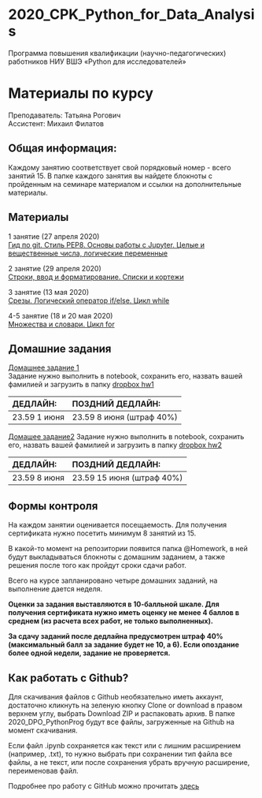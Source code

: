 # 2020_CPK_Python_for_Data_Analysis

Программа повышения квалификации (научно-педагогических) работников НИУ ВШЭ
«Python для исследователей»

# Материалы по курсу 

Преподаватель: Татьяна Рогович  
Ассистент: Михаил Филатов  

## Общая информация:
Каждому занятию соответствует свой порядковый номер - всего занятий 15. В папке каждого занятия вы найдете блокноты с пройденным на семинаре материалом и ссылки на дополнительные материалы.

## Материалы
1 занятие (27 апреля 2020)  
[Гид по git. Стиль PEP8. Основы работы с Jupyter. Целые и вещественные числа, логические переменные](https://github.com/rogovich/2020_CPK_Python_for_Data_Analysis/tree/master/01_Introduction)

2 занятие (29 апреля 2020)  
[Строки, ввод и форматирование. Списки и кортежи](https://github.com/rogovich/2020_CPK_Python_for_Data_Analysis/tree/master/02_Strings_Lists_Tuples)

3 занятие (13 мая 2020)  
[Срезы. Логический оператор if/else. Цикл while](https://github.com/rogovich/2020_CPK_Python_for_Data_Analysis/tree/master/03_If_Else_While)

4-5 занятие (18 и 20 мая 2020)  
[Множества и словари. Цикл for](https://github.com/rogovich/2020_CPK_Python_for_Data_Analysis/tree/master/04_Set_Dict_For)

## Домашние задания
[Домашнее задание 1](https://github.com/rogovich/2020_CPK_Python_for_Data_Analysis/blob/master/%40HW/1_Homework.ipynb)  
Задание нужно выполнить в notebook, сохранить его, назвать вашей фамилией и загрузить в папку [dropbox hw1](https://www.dropbox.com/request/qWMzAc8JzHUtIa4zlXYE)

| ДЕДЛАЙН: | ПОЗДНИЙ ДЕДЛАЙН: |
| :- | :- |
| 23.59 1 июня | 23.59 8 июня (штраф 40%) |

[Домашее задание2](https://github.com/rogovich/2020_CPK_Python_for_Data_Analysis/tree/master/%40HW/HW2)
Задание нужно выполнить в notebook, сохранить его, назвать вашей фамилией и загрузить в папку [dropbox hw2](https://www.dropbox.com/request/T9Myjeile3aWtt8HA6OO)

| ДЕДЛАЙН: | ПОЗДНИЙ ДЕДЛАЙН: |
| :- | :- |
| 23.59 8 июня | 23.59 15 июня (штраф 40%) |


## Формы контроля
На каждом занятии оценивается посещаемость. Для получения сертификата нужно посетить минимум 8 занятий из 15.

В какой-то момент на репозитории появится папка @Homework, в ней будут выкладываться блокноты с домашним заданием, а также решения после того как пройдут сроки сдачи работ.

Всего на курсе запланировано четыре домашних заданий, на выполнение дается неделя. 

**Оценки за задания выставляются в 10-балльной шкале. Для получения сертификата нужно иметь оценку не менее 4 баллов в среднем (из расчета всех работ, не только выполненных).**

**За сдачу заданий после дедлайна предусмотрен штраф 40% (максимальный балл за задание будет не 10, а 6). Если опоздание более одной недели, задание не проверяется.**


## Как работать с Github?
Для скачивания файлов с Github необязательно иметь аккаунт, достаточно кликнуть на зеленую кнопку Clone or download в правом верхнем углу, выбрать Download ZIP и распаковать архив. В папке 2020_DPO_PythonProg будут все файлы, загруженные на Github на момент скачивания.

Если файл .ipynb сохраняется как текст или с лишним расширением (например, .txt), то нужно выбрать при сохранении тип файла все файлы, 
а не текст, или после сохранения убрать вручную расширение, переименовав файл.

Подробнее про работу с GitHub можно прочитать [здесь](https://github.com/rogovich/2020_CPK_Python_for_Data_Analysis/blob/master/01_Introduction/2020_CPK_1_0_git.ipynb)
